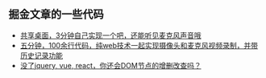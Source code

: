 
## 掘金文章的一些代码

* [共享桌面，3分钟自己实现一个吧，还能听见麦克风声音哦 ](./shareYourDesktop)
* [五分钟，100余行代码，纯web技术一起实现摄像头和麦克风视频录制，并带历史记录功能 ](./recordAV)
* [没了jquery, vue, react，你还会DOM节点的增删改查吗？](./crud-doms)